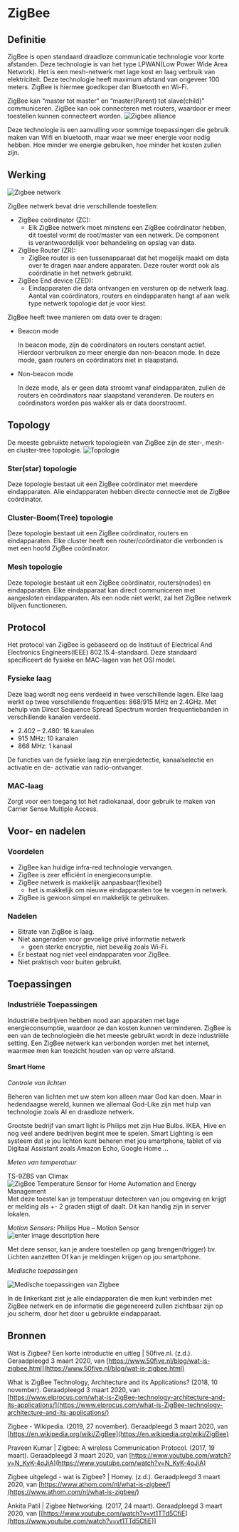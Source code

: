 # ZigBee

## Definitie

ZigBee is open standaard draadloze communicatie technologie voor korte afstanden. Deze technologie is van het type  LPWAN(Low Power Wide Area Network). Het is een mesh-netwerk met lage kost en laag verbruik van elektriciteit. Deze technologie heeft maximum afstand van ongeveer 100 meters. ZigBee is hiermee goedkoper dan Bluetooth en Wi-Fi.

ZigBee kan “master tot master” en “master(Parent) tot slave(child)” communiceren. ZigBee kan ook connecteren met routers, waardoor er meer toestellen kunnen connecteert worden.
![Zigbee alliance](https://cdn.ttgtmedia.com/rms/onlineImages/zigbee_alliance_desktop.jpg)

Deze technologie is een aanvulling voor sommige toepassingen die gebruik maken van Wifi en bluetooth, maar waar we meer energie voor nodig hebben. Hoe minder we energie gebruiken, hoe minder het kosten zullen zijn.

## Werking

![Zigbee network](https://i.pinimg.com/originals/38/68/06/3868061062ace75c78c22e004f24ede6.jpg)

ZigBee netwerk bevat drie verschillende toestellen:

 - ZigBee coördinator  (ZC):
	 - Elk ZigBee netwerk moet minstens een ZigBee coördinator hebben, dit 
   toestel vormt  de  root/master  van  een  netwerk.  De component  
   is  verantwoordelijk  voor behandeling en opslag van data.
 - ZigBee Router  (ZR):
	 - ZigBee router is een tussenapparaat dat het mogelijk maakt om data over te dragen naar andere apparaten. Deze router wordt ook als coördinatie in het netwerk  gebruikt.
 - ZigBee End device  (ZED):
	 - Eindapparaten die data ontvangen en versturen op de netwerk laag.
Aantal  van  coördinators,  routers  en  eindapparaten  hangt  af aan  welk type netwerk topologie dat je voor  kiest.

ZigBee heeft twee manieren om data over te dragen:

 - Beacon  mode
	
	In beacon mode, zijn de coördinators en routers constant actief. Hierdoor verbruiken ze meer energie dan non-beacon mode. In deze mode, gaan routers en coördinators  niet in slaapstand.
	
 - Non-beacon  mode

	In deze mode, als er geen data stroomt vanaf eindapparaten, zullen de routers en coördinators naar slaapstand veranderen. De routers en coördinators worden pas wakker als er data doorstroomt.
	
## Topology
De meeste gebruikte netwerk topologieën van ZigBee zijn de ster-, mesh- en cluster-tree topologie.
![Topologie](https://www.assured-systems.com/uploads/media/news/zigbee%20network/zigbee-network-topologies.jpg)

### Ster(star)  topologie
Deze topologie bestaat uit een ZigBee coördinator met meerdere eindapparaten. Alle eindapparaten hebben directe connectie met de ZigBee coördinator.

### Cluster-Boom(Tree)  topologie
Deze topologie bestaat uit een ZigBee coördinator, routers en eindapparaten. Elke cluster heeft een router/coördinator die verbonden is met een hoofd ZigBee coördinator.

### Mesh  topologie
Deze topologie bestaat uit een ZigBee coördinator, routers(nodes) en eindapparaten. Elke eindapparaat kan direct communiceren met aangesloten eindapparaten. Als een node niet werkt, zal het ZigBee netwerk blijven functioneren.

## Protocol
Het protocol van ZigBee is gebaseerd op de Instituut of Electrical And Electronics Engineers(IEEE) 802.15.4-standaard. Deze standaard specificeert de fysieke en MAC-lagen van het OSI model.

 ### Fysieke laag
Deze laag wordt nog eens verdeeld in twee verschillende lagen. Elke laag werkt op twee verschillende frequenties: 868/915 MHz en 2.4GHz. Met behulp van Direct Sequence Spread Spectrum worden frequentiebanden in verschillende kanalen verdeeld.
- 2.402 – 2.480: 16 kanalen
- 915 MHz: 10 kanalen
- 868 MHz: 1 kanaal

De functies van de fysieke laag zijn energiedetectie, kanaalselectie en activatie en de- activatie van radio-ontvanger.

### MAC-laag
Zorgt voor een toegang tot het radiokanaal, door gebruik te maken van Carrier Sense Multiple Access.

## Voor- en nadelen

### Voordelen
- ZigBee kan huidige infra-red technologie  vervangen.
- ZigBee is zeer efficiënt  in energieconsumptie.
- ZigBee netwerk is makkelijk aanpasbaar(flexibel)
	- het is makkelijk om nieuwe eindapparaten toe te voegen in  netwerk.
- ZigBee is gewoon simpel en  makkelijk te  gebruiken.

### Nadelen
- Bitrate van ZigBee is  laag.
- Niet aangeraden voor gevoelige privé informatie netwerk 
	-  geen sterke encryptie, niet beveilig zoals  Wi-Fi.
-  Er bestaat nog niet veel eindapparaten voor ZigBee.
- Niet praktisch voor buiten  gebruikt.

## Toepassingen

### Industriële Toepassingen

Industriële bedrijven hebben nood aan apparaten met lage energieconsumptie, waardoor ze dan kosten kunnen verminderen. ZigBee is een van de technologieën die het meeste gebruikt wordt in deze industriële setting. Een ZigBee netwerk kan verbonden worden met het internet, waarmee men kan toezicht houden van op verre afstand.


#### Smart Home

_Controle van lichten_

Beheren van lichten met uw stem kon alleen maar God kan doen. Maar in hedendaagse wereld, kunnen we allemaal God-Like zijn met hulp van technologie zoals AI en draadloze netwerk.

Grootste bedrijf van smart light is Philips met zijn Hue Bulbs. IKEA, Hive en nog veel andere bedrijven begint mee te spelen. Smart Lighting is een systeem dat je jou lichten kunt beheren met jou smartphone, tablet of via Digitaal Assistant zoals Amazon Echo, Google Home ...

_Meten van temperatuur_

TS-9ZBS van Climax
![ZigBee Temperature Sensor for Home Automation and Energy Management](https://p.globalsources.com/IMAGES/PDT/BIG/214/B1158127214.jpg)
Met deze toestel kan je temperatuur detecteren van jou omgeving en krijgt er melding als +- 2 graden stijgt of daalt. Dit kan handig zijn in server lokalen.

_Motion Sensors:_ 
Philips Hue – Motion Sensor
![enter image description here](https://external-preview.redd.it/W9kKzmx33q1eF_mlYlO-tsIGpzanvjzqEfMlYf9txPc.jpg?auto=webp&s=fae6c35f70075369426e2f9f1bd0212b59d479ae)

Met deze sensor, kan je andere toestellen op gang brengen(trigger) bv. Lichten aanzetten Of kan je meldingen krijgen op jou smartphone.

  

_Medische toepassingen_

![Medische toepassingen van Zigbee](https://qtxasset.com/styles/breakpoint_sm_default_480px_w/s3/fierceelectronics/1561068902/HERO.jpg?O75raI25OcBD8xQQ9Iu4j4648BolgsW2&itok=QEIwgcpS)

In de linkerkant ziet je alle eindapparaten die men kunt verbinden met ZigBee netwerk en de informatie die gegenereerd zullen zichtbaar zijn op jou scherm, door het door u gebruikte eindapparaat.

## Bronnen


Wat is Zigbee? Een korte introductie en uitleg | 50five.nl. (z.d.). Geraadpleegd 3 maart 2020, van [https://www.50five.nl/blog/wat-is-zigbee.html](https://www.50five.nl/blog/wat-is-zigbee.html)

What is ZigBee Technology, Architecture and its Applications? (2018, 10 november). Geraadpleegd 3 maart 2020, van [https://www.elprocus.com/what-is-ZigBee-technology-architecture-and-its-applications/](https://www.elprocus.com/what-is-ZigBee-technology-architecture-and-its-applications/)

Zigbee - Wikipedia. (2019, 27 november). Geraadpleegd 3 maart 2020, van [https://en.wikipedia.org/wiki/ZigBee](https://en.wikipedia.org/wiki/ZigBee)

Praveen Kumar | Zigbee: A wireless Communication Protocol. (2017, 19 maart). Geraadpleegd 3 maart 2020, van [https://www.youtube.com/watch?v=N_KyK-4oJiA](https://www.youtube.com/watch?v=N_KyK-4oJiA)

Zigbee uitgelegd - wat is Zigbee? | Homey. (z.d.). Geraadpleegd 3 maart 2020, van [https://www.athom.com/nl/what-is-zigbee/](https://www.athom.com/nl/what-is-zigbee/)

Ankita Patil | Zigbee Networking. (2017, 24 maart). Geraadpleegd 3 maart 2020, van [[https://www.youtube.com/watch?v=vt1TTd5CfiE](https://www.youtube.com/watch?v=vt1TTd5CfiE)]
